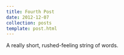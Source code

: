 ```yaml
---
title: Fourth Post
date: 2012-12-07
collection: posts
template: post.html
---
```


A really short, rushed-feeling string of words.